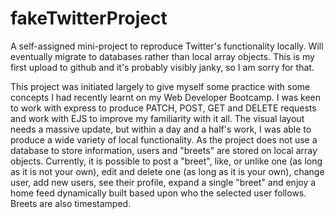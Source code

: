 # fakeTwitterProject
A self-assigned mini-project to reproduce Twitter's functionality locally. Will eventually migrate to databases rather than local array objects.
This is my first upload to github and it's probably visibly janky, so I am sorry for that.

This project was initiated largely to give myself some practice with some concepts I had recently learnt on my Web Developer Bootcamp. I was keen to work with express to produce PATCH, POST, GET and DELETE requests and work with EJS to improve my familiarity with it all. The visual layout needs a massive update, but within a day and a half's work, I was able to produce a wide variety of local functionality. As the project does not use a database to store information, users and "breets" are stored on local array objects. Currently, it is possible to post a "breet", like, or unlike one (as long as it is not your own), edit and delete one (as long as it is your own), change user, add new users, see their profile, expand a single "breet" and enjoy a home feed dynamically built based upon who the selected user follows. Breets are also timestamped.


